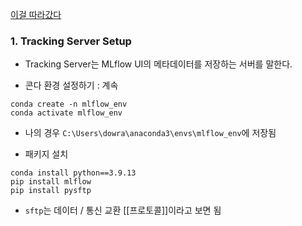 [이걸 따라갔다](https://medium.com/@gyani91/setup-mlflow-in-production-d72aecde7fef)
### 1. Tracking Server Setup
- Tracking Server는 MLflow UI의 메타데이터를 저장하는 서버를 말한다.

- 콘다 환경 설정하기 : 계속
```terminal
conda create -n mlflow_env
conda activate mlflow_env
```
- 나의 경우 `C:\Users\dowra\anaconda3\envs\mlflow_env`에 저장됨

- 패키지 설치
```terminal
conda install python==3.9.13
pip install mlflow
pip install pysftp
```
- `sftp`는 데이터 / 통신 교환 [[프로토콜]]이라고 보면 됨
